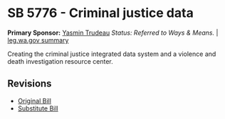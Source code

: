 # SB 5776 - Criminal justice data
**Primary Sponsor:** [Yasmin Trudeau](/person/leg/yasmin.trudeau.md)
*Status: Referred to Ways & Means.* | [leg.wa.gov summary](https://app.leg.wa.gov/billsummary?BillNumber=5776&Year=2021)

Creating the criminal justice integrated data system and a violence and death investigation resource center.

## Revisions
* [Original Bill](1/)
* [Substitute Bill](S/)